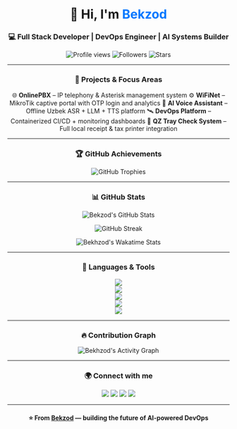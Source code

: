 <!-- PROFILE HEADER -->
<h1 align="center">👋 Hi, I'm <span style="color:#0078ff;">Bekzod</span></h1>
<h3 align="center">💻 Full Stack Developer | DevOps Engineer | AI Systems Builder</h3>

<p align="center">
  <img src="https://komarev.com/ghpvc/?username=bekhzoduz&label=Profile%20views&color=blueviolet&style=for-the-badge" alt="Profile views" />
  <img src="https://img.shields.io/github/followers/bekhzoduz?label=Followers&style=for-the-badge" alt="Followers" />
  <img src="https://img.shields.io/github/stars/bekhzoduz?label=Stars&style=for-the-badge" alt="Stars" />
</p>

---

<!-- PROJECTS & FOCUS -->
<h3 align="center">🚀 Projects & Focus Areas</h3>

<p align="center">
🌐 <b>OnlinePBX</b> – IP telephony & Asterisk management system  
⚙️ <b>WiFiNet</b> – MikroTik captive portal with OTP login and analytics  
🤖 <b>AI Voice Assistant</b> – Offline Uzbek ASR + LLM + TTS platform  
🛰️ <b>DevOps Platform</b> – Containerized CI/CD + monitoring dashboards  
🧾 <b>QZ Tray Check System</b> – Full local receipt & tax printer integration  
</p>

---

<!-- TROPHY -->
<h3 align="center">🏆 GitHub Achievements</h3>
<p align="center">
  <img src="https://github-profile-trophy.vercel.app/?username=bekhzoduz&theme=tokyonight&margin-w=10&margin-h=10&no-frame=true" alt="GitHub Trophies" />
</p>

---

<!-- STATS -->
<h3 align="center">📊 GitHub Stats</h3>
<p align="center">
  <img src="https://github-readme-stats.vercel.app/api?username=bekhzoduz&show_icons=true&theme=tokyonight&hide_border=true" alt="Bekzod's GitHub Stats" />
</p>
<p align="center">
  <img src="https://github-readme-streak-stats.herokuapp.com/?user=bekhzoduz&theme=tokyonight&hide_border=true" alt="GitHub Streak" />
</p>
<p align="center">
  <img src="https://github-readme-stats.vercel.app/api/wakatime?username=bekhzod&theme=github_dark&layout=compact&hide_border=true" alt="Bekhzod's Wakatime Stats" />
</p>

---

<!-- LANGUAGES AND TOOLS -->
<h3 align="center">🧰 Languages & Tools</h3>

<p align="center">
  <!-- DevOps / Cloud -->
  <img src="https://skillicons.dev/icons?i=linux,docker,kubernetes,nginx,aws,gcp,azure,cloudflare,git,github,gitlab,jenkins" />
  <br/>
  <!-- Backend -->
  <img src="https://skillicons.dev/icons?i=php,laravel,nodejs,express,python,flask,django,java,spring,dotnet,c,cpp,cs,go" />
  <br/>
  <!-- Frontend -->
  <img src="https://skillicons.dev/icons?i=html,css,js,ts,react,vue,angular,tailwind,bootstrap" />
  <br/>
  <!-- Databases -->
  <img src="https://skillicons.dev/icons?i=mysql,postgres,mongodb,redis,sqlite,mariadb" />
  <br/>
  <!-- Tools -->
  <img src="https://skillicons.dev/icons?i=postman,bash,vscode,idea,figma,androidstudio,vagrant" />
</p>

---

<!-- ACTIVITY GRAPH -->
<h3 align="center">🔥 Contribution Graph</h3>
<p align="center">
  <img src="https://github-readme-activity-graph.vercel.app/graph?username=bekhzoduz&theme=tokyo-night&hide_border=true" alt="Bekhzod's Activity Graph" />
</p>

---

<!-- CONTACT -->
<h3 align="center">🌍 Connect with me</h3>
<p align="center">
  <a href="https://t.me/bekhzoduz" target="_blank"><img src="https://img.shields.io/badge/Telegram-2CA5E0?style=for-the-badge&logo=telegram&logoColor=white"/></a>
  <a href="mailto:bekhzoduz@gmail.com"><img src="https://img.shields.io/badge/Gmail-D14836?style=for-the-badge&logo=gmail&logoColor=white"/></a>
  <a href="https://linkedin.com/in/bekhzoduz" target="_blank"><img src="https://img.shields.io/badge/LinkedIn-0078D4?style=for-the-badge&logo=linkedin&logoColor=white"/></a>
  <a href="https://github.com/bekhzoduz" target="_blank"><img src="https://img.shields.io/badge/GitHub-171515?style=for-the-badge&logo=github&logoColor=white"/></a>
</p>

---

<h4 align="center">⭐️ From <a href="https://github.com/bekhzoduz">Bekzod</a> — building the future of AI-powered DevOps</h4>
